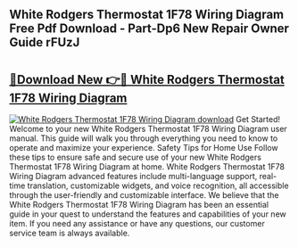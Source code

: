 ## White Rodgers Thermostat 1F78 Wiring Diagram Free Pdf Download - Part-Dp6 New Repair Owner Guide rFUzJ

# <h2><a href="http://dfng7s.blite.top/?on=White+Rodgers+Thermostat+1F78+Wiring+Diagram">🔗Download New 👉🔴 White Rodgers Thermostat 1F78 Wiring Diagram</a></h2>

[![White Rodgers Thermostat 1F78 Wiring Diagram download](https://i.imgur.com/lujVjoI.png)](http://dfng7s.blite.top/?on=White+Rodgers+Thermostat+1F78+Wiring+Diagram)
Get Started! Welcome to your new White Rodgers Thermostat 1F78 Wiring Diagram user manual. This guide will walk you through everything you need to know to operate and maximize your experience. Safety Tips for Home Use Follow these tips to ensure safe and secure use of your new White Rodgers Thermostat 1F78 Wiring Diagram at home. White Rodgers Thermostat 1F78 Wiring Diagram advanced features include multi-language support, real-time translation, customizable widgets, and voice recognition, all accessible through the user-friendly and customizable interface. We believe that the White Rodgers Thermostat 1F78 Wiring Diagram has been an essential guide in your quest to understand the features and capabilities of your new item. If you need any assistance or have any questions, our customer service team is always available.
